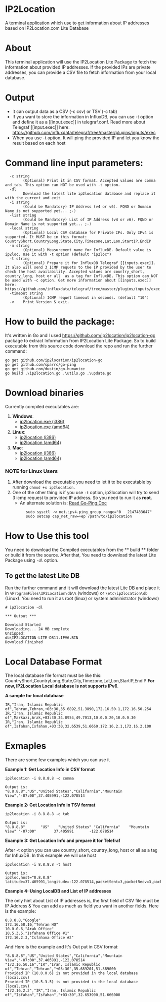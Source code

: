 # IP2Location
A terminal application which use to get information about IP addresses based on IP2Location.com Lite Database

# About
This terminal application will use the IP2Location Lite Package to fetch the information about provided IP addresses. If the provided IPs are private addresses, you can provide a CSV file to fetch information from your local database. 

# Output
- It can output data as a CSV (-c csv) or TSV (-c tab)
- If you want to store the information in InfluxDB, you can use -t option and define it as a [[input.exec]] in telegraf.conf. Read more about Telegraf [[input.exec]] here: https://github.com/influxdata/telegraf/tree/master/plugins/inputs/exec
- When you use -t option, It will ping the provided IP and let you know the result based on each host


# Command line input parameters:
```
  -c string
        (Optional) Print it in CSV format. Accepted values are comma and tab. This option can NOT be used with -t option.
  -dl
        Download the latest lite ip2location database and replace it with the current and exit
  -i string
        (Could be Mandatory) IP Address (v4 or v6). FQND or Domain Name is not supported yet... ;-)
  -list string
        (Could be Mandatory) List of IP Address (v4 or v6). FQND or Domain Name is not supported yet... ;-)
  -local string
        (Optional) Local CSV database for Private IPs. Only IPv4 is supported. It MUST be in this format: CountryShort,CountryLong,State,City,Timezone,Lat,Lon,StartIP,EndIP
  -m string
        (Optional) Measurement name for InfluxDB. Default value is ip2loc. Use it with -t option (default "ip2loc")
  -t string
        (Optional) Prepare it for InfluxDB Telegraf [[inputs.exec]]. It also will send 3 ICMP requets to the IP provided by the user to check the host availability. Accepted values are country_short, country_long, host or all  as a tag for InfluxDB. This option can NOT be used with -c option. Get more information about [[inputs.exec]] here: https://github.com/influxdata/telegraf/tree/master/plugins/inputs/exec
  -timeout string
        (Optional) ICMP requet timeout in seconds. (default "10")
  -v    Print Version & exit.
```


# How to build the package:
It's written in Go and I used https://github.com/ip2location/ip2location-go package to extract Information from IP2Location Lite Package. So to build executable from this source code download the repo and run the further command:

```
go get github.com/ip2location/ip2location-go
go get github.com/sparrc/go-ping
go get github.com/dustin/go-humanize
go build .\ip2location.go .\utils.go .\update.go
```

# Download binaries
Currently compiled executables are:
1. **Windows**:
      - [ip2location.exe (i386)](https://github.com/javadmohebbi/IP2Location/raw/master/dist/windows/386/ip2location.exe)
      - [ip2location.exe (amd64)](https://github.com/javadmohebbi/IP2Location/raw/master/dist/windows/amd64/ip2location.exe)
1. **Linux**:
      - [ip2location (i386)](https://github.com/javadmohebbi/IP2Location/raw/master/dist/linux/386/ip2location)
      - [ip2location (amd64)](https://github.com/javadmohebbi/IP2Location/raw/master/dist/linux/amd64/ip2location)
1. **Mac**:
      - [ip2location (i386)](https://github.com/javadmohebbi/IP2Location/raw/master/dist/darwin/386/ip2location)
      - [ip2location (amd64)](https://github.com/javadmohebbi/IP2Location/raw/master/dist/darwin/amd64/ip2location)

### NOTE for Linux Users
1. After download the executable you need to let it to be executable by running ```chmod +x ip2location```.
2. One of the other thing is if you use ```-t``` option, ip2location will try to send 3 icmp request to provided IP address. So you need to run it as **root**. 
      - An alternate solution is: [Read Go-Ping Doc](https://github.com/sparrc/go-ping#note-on-linux-support)
      ```
            sudo sysctl -w net.ipv4.ping_group_range="0   2147483647"
            sudo setcap cap_net_raw=+ep /path/to/ip2location
      ```



# How to Use this tool
You need to download the Compiled executables from the ** build ** folder or build it from the source. After that, You need to download the latest Lite Package using ```-dl``` option.

## To get the latest Lite DB
Run the further command and it will download the latest Lite DB and place it in ```%ProgramFiles\IP2Location\db\%``` (windows) or ```\etc\ip2location\db``` (Linux).
You need to run it as root (linux) or system administrator (windows)
```
# ip2location -dl

*** Outout ***

Download Started
Downloading... 24 MB complete
Unzipped:
db\IP2LOCATION-LITE-DB11.IPV6.BIN
Download Finished
```




# Local Database Format
The local database file format must be like this: CountryShort,CountryLong,State,City,Timezone,Lat,Lon,StartIP,EndIP
**For now, IP2Location Local database is not supports IPv6.**

**A sample for local database**
```
IR,"Iran, Islamic Republic of",Tehran,Tehran,+03:30,35.6892,51.3890,172.16.50.1,172.16.50.254
IR,"Iran, Islamic Republic of",Markazi,Arak,+03:30,34.0954,49.7013,10.0.0.20,10.0.0.30
IR,"Iran, Islamic Republic of",Isfahan,Isfahan,+03:30,32.6539,51.6660,172.16.2.1,172.16.2.100
```


# Exmaples
There are some few examples which you can use it

**Example 1: Get Location Info in CSV format**
```
ip2location -i 8.8.8.8 -c comma

Output is:
"8.8.8.8","US","United States","California","Mountain View","-07:00",37.405991,-122.078514
```

**Example 2: Get Location Info in TSV format**
```
ip2location -i 8.8.8.8 -c tab

Output is:
"8.8.8.8"       "US"    "United States" "California"    "Mountain View" "-07:00"        37.405991       -122.078514
```

**Example 3: Get Location Info and prepare it for Telefraf**

After -t option you can use country_short, country_long, host or all as a tag for InfluxDB. In this example we will use host
```
ip2location -i 8.8.8.8 -t host

Output is:
ip2loc,host="8.8.8.8" latitude=37.405991,longitude=-122.078514,packetSent=3,packetRecv=3,packetLost=0.000000,minRtt=85.7711,avgRtt=90.0008,maxRtt=98.4593,online=1
```


**Example 4: Using LocalDB and List of IP addresses**

The only hint about List of IP addresses is, the first field of CSV file must be IP Address & You can add as much as field you want in another fields. Here is the example:
```
8.8.8.8,"Google"
172.16.50.16,"Tehran HQ"
10.0.0.6,"Arak Office"
10.5.3.5,"Isfahana Office #1"
172.16.2.3,"Isfahana Office #2"
```

And Here is the example and It's Out put in CSV format:
```
"8.8.8.8","US","United States","California","Mountain View","-07:00",37.405991,-122.078514
"172.16.50.16","IR","Iran, Islamic Republic of","Tehran","Tehran","+03:30",35.689201,51.389000
Provided IP (10.0.0.6) is not provided in the local database (local.csv)
Provided IP (10.5.3.5) is not provided in the local database (local.csv)
"172.16.2.3","IR","Iran, Islamic Republic of","Isfahan","Isfahan","+03:30",32.653900,51.666000
```
